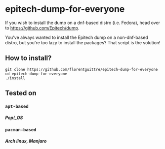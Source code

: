 # epitech-dump-for-everyone

If you wish to install the dump on a dnf-based distro (i.e. Fedora), head over to https://github.com/Epitech/dump.

You've always wanted to install the Epitech dump on a non-dnf-based distro, but you're too lazy to install the packages? That script is the solution!

## How to install?

```shell
git clone https://github.com/florentguittre/epitech-dump-for-everyone
cd epitech-dump-for-everyone
./install
```

## Tested on

### `apt-based`
##### Pop!_OS

### `pacman-based`
##### Arch linux, Manjaro
